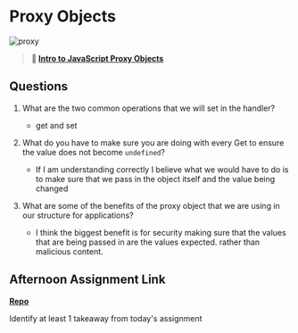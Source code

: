 # Proxy Objects

![proxy](https://bcw.blob.core.windows.net/public/img/journals/5120113092091727)

> **📖 [Intro to JavaScript Proxy Objects](https://codeworksacademy.com/fs-student-guide/resources/wk3/03-Proxies)**

## Questions

1. What are the two common operations that we will set in the handler?
    - get and set
2. What do you have to make sure you are doing with every Get to ensure the value does not become `undefined`?
    - If I am understanding correctly I believe what we would have to do is to make sure that we pass in the object itself and the value being changed

3. What are some of the benefits of the proxy object that we are using in our structure for applications?
    - I think the biggest benefit is for security making sure that the values that are being passed in are the values expected. rather than malicious content.

## Afternoon Assignment Link

**[Repo](https://github.com/HardlySalty/https://github.com/HardlySalty/W3-D3-LAB)**

Identify at least 1 takeaway from today's assignment
